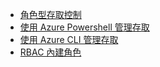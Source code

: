 * [角色型存取控制](../articles/role-based-access-control/role-assignments-portal.md)
* [使用 Azure Powershell 管理存取](../articles/role-based-access-control/role-assignments-powershell.md)
* [使用 Azure CLI 管理存取](../articles/role-based-access-control/role-assignments-cli.md)
* [RBAC 內建角色](../articles/role-based-access-control/built-in-roles.md)

